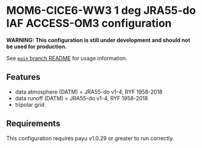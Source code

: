 # MOM6-CICE6-WW3 1 deg JRA55-do IAF ACCESS-OM3 configuration

**WARNING: This configuration is still under development and should not be used for production.**

See [`main` branch
README](https://github.com/COSIMA/MOM6-CICE6-WW3/blob/main/README.md) for usage
information.

## Features

- data atmosphere (DATM) = JRA55-do v1-4, RYF 1958-2018
- data runoff (DATM) = JRA55-do v1-4, RYF 1958-2018
- tripolar grid

## Requirements

This configuration requires payu v1.0.29 or greater to run correctly.
